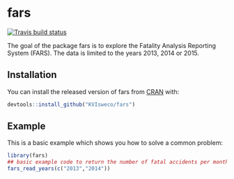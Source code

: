 
# fars

<!-- badges: start -->
[![Travis build status](https://travis-ci.com/KVIsweco/fars.svg?branch=master)](https://travis-ci.com/KVIsweco/fars)
<!-- badges: end -->

The goal of the package fars is to explore the Fatality Analysis Reporting System (FARS).
The data is limited to the years 2013, 2014 or 2015.

## Installation

You can install the released version of fars from [CRAN](https://CRAN.R-project.org) with:

``` r
devtools::install_github("KVIsweco/fars")
```

## Example

This is a basic example which shows you how to solve a common problem:

``` r
library(fars)
## basic example code to return the number of fatal accidents per month.
fars_read_years(c("2013","2014"))
```


